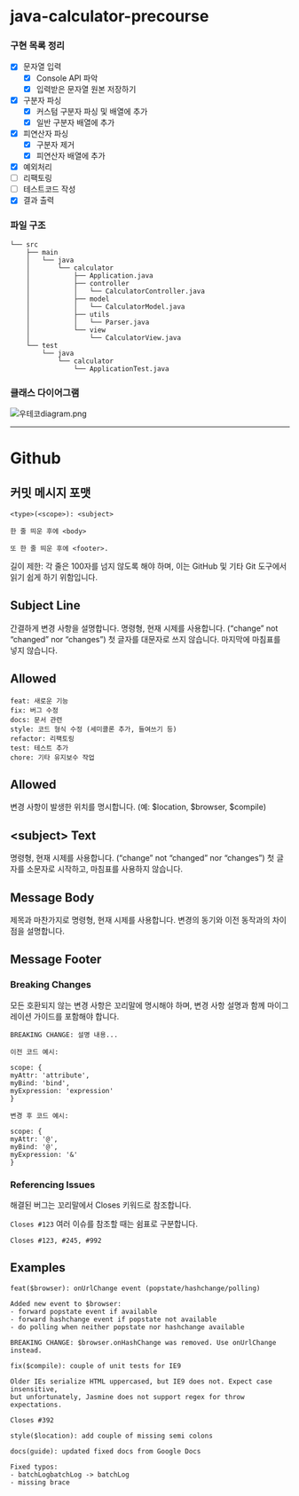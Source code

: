 # java-calculator-precourse

### 구현 목록 정리

- [x] 문자열 입력
    - [x] Console API 파악
    - [x] 입력받은 문자열 원본 저장하기
- [x] 구분자 파싱
    - [x] 커스텀 구분자 파싱 및 배열에 추가
    - [x] 일반 구분자 배열에 추가
- [x] 피연산자 파싱
    - [x] 구분자 제거
    - [x] 피연산자 배열에 추가
- [x] 예외처리
- [ ] 리팩토링
- [ ] 테스트코드 작성
- [x] 결과 출력

### 파일 구조

```agsl
└── src
    ├── main
    │   └── java
    │       └── calculator
    │           ├── Application.java
    │           ├── controller
    │           │   └── CalculatorController.java
    │           ├── model
    │           │   └── CalculatorModel.java
    │           ├── utils
    │           │   └── Parser.java
    │           └── view
    │               └── CalculatorView.java
    └── test
        └── java
            └── calculator
                └── ApplicationTest.java

```

### 클래스 다이어그램

![우테코diagram.png](..%2F..%2F..%2F..%2FDownloads%2F%EC%9A%B0%ED%85%8C%EC%BD%94diagram.png)

---

# Github

## 커밋 메시지 포맷

```
<type>(<scope>): <subject> 

한 줄 띄운 후에 <body>

또 한 줄 띄운 후에 <footer>.
```

길이 제한: 각 줄은 100자를 넘지 않도록 해야 하며, 이는 GitHub 및 기타 Git 도구에서 읽기 쉽게 하기 위함입니다.

## Subject Line

간결하게 변경 사항을 설명합니다.
명령형, 현재 시제를 사용합니다. (“change” not “changed” nor “changes”)
첫 글자를 대문자로 쓰지 않습니다.
마지막에 마침표를 넣지 않습니다.

## Allowed <type>

```
feat: 새로운 기능
fix: 버그 수정
docs: 문서 관련
style: 코드 형식 수정 (세미콜론 추가, 들여쓰기 등)
refactor: 리팩토링
test: 테스트 추가
chore: 기타 유지보수 작업
```

## Allowed <scope>

변경 사항이 발생한 위치를 명시합니다. (예: $location, $browser, $compile)

## \<subject> Text

명령형, 현재 시제를 사용합니다. (“change” not “changed” nor “changes”)
첫 글자를 소문자로 시작하고, 마침표를 사용하지 않습니다.

## Message Body

제목과 마찬가지로 명령형, 현재 시제를 사용합니다.
변경의 동기와 이전 동작과의 차이점을 설명합니다.

## Message Footer

### Breaking Changes

모든 호환되지 않는 변경 사항은 꼬리말에 명시해야 하며, 변경 사항 설명과 함께 마이그레이션 가이드를 포함해야 합니다.

```
BREAKING CHANGE: 설명 내용...

이전 코드 예시:

scope: {
myAttr: 'attribute',
myBind: 'bind',
myExpression: 'expression'
}

변경 후 코드 예시:

scope: {
myAttr: '@',
myBind: '@',
myExpression: '&'
}
```

### Referencing Issues

해결된 버그는 꼬리말에서 Closes 키워드로 참조합니다.

`Closes #123`
여러 이슈를 참조할 때는 쉼표로 구분합니다.

`Closes #123, #245, #992`

## Examples

```
feat($browser): onUrlChange event (popstate/hashchange/polling)

Added new event to $browser:
- forward popstate event if available
- forward hashchange event if popstate not available
- do polling when neither popstate nor hashchange available

BREAKING CHANGE: $browser.onHashChange was removed. Use onUrlChange instead.
```

```
fix($compile): couple of unit tests for IE9

Older IEs serialize HTML uppercased, but IE9 does not. Expect case insensitive,
but unfortunately, Jasmine does not support regex for throw expectations.

Closes #392
```

```
style($location): add couple of missing semi colons
```

```
docs(guide): updated fixed docs from Google Docs

Fixed typos:
- batchLogbatchLog -> batchLog
- missing brace
```
